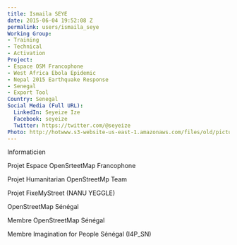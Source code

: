 ```yaml
---
title: Ismaila SEYE
date: 2015-06-04 19:52:08 Z
permalink: users/ismaila_seye
Working Group:
- Training
- Technical
- Activation
Project:
- Espace OSM Francophone
- West Africa Ebola Epidemic
- Nepal 2015 Earthquake Response
- Senegal
- Export Tool
Country: Senegal
Social Media (Full URL):
  LinkedIn: Seyeize Ize
  Facebook: seyeize
  Twitter: https://twitter.com/@seyeize
Photo: http://hotwww.s3-website-us-east-1.amazonaws.com/files/old/pictures/picture-296-1433503071.jpg
---
```


<p>Informaticien</p><p>Projet Espace OpenSrteetMap Francophone</p><p>Projet Humanitarian OpenStreetMp Team</p><p>Projet FixeMyStreet (NANU YEGGLE)</p><p>OpenStreetMap Sénégal</p><p>Membre OpenStreetMap Sénégal</p><p>Membre Imagination for People Sénégal (I4P_SN)</p>
